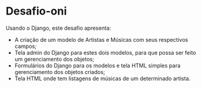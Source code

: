 # Desafio-oni
 
Usando o Django, este desafio apresenta:

- A criação de um modelo de Artistas e Músicas com seus respectivos campos;
- Tela admin do Django para estes dois modelos, para que possa ser feito um gerenciamento dos objetos;
- Formulários do Django para os modelos e tela HTML simples para gerenciamento dos objetos criados;
- Tela HTML onde tem listagens de músicas de um determinado artista.
